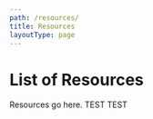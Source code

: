 ```yaml
---
path: /resources/
title: Resources
layoutType: page
---
```

# List of Resources
Resources go here.
TEST 
TEST
